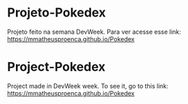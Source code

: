 # Projeto-Pokedex 

Projeto feito na semana DevWeek. 
Para ver acesse esse link:  https://mmatheusproenca.github.io/Pokedex

# Project-Pokedex  

Project made in DevWeek week. 
To see it, go to this link: https://mmatheusproenca.github.io/Pokedex
